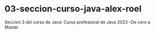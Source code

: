 # 03-seccion-curso-java-alex-roel
Seccion 3 del curso de Java: Curso profesional de Java 2023 –De cero a Master
